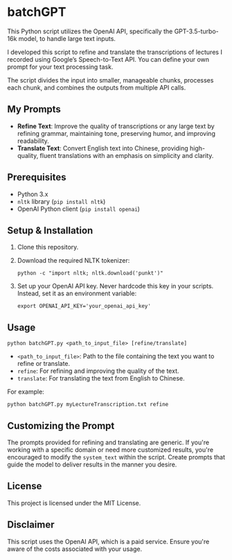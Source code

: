 # batchGPT

This Python script utilizes the OpenAI API, specifically the GPT-3.5-turbo-16k model, to handle large text inputs. 

I developed this script to refine and translate the transcriptions of lectures I recorded using Google’s Speech-to-Text API. You can define your own prompt for your text processing task.

The script divides the input into smaller, manageable chunks, processes each chunk, and combines the outputs from multiple API calls.

## My Prompts
- **Refine Text**: Improve the quality of transcriptions or any large text by refining grammar, maintaining tone, preserving humor, and improving readability.
- **Translate Text**: Convert English text into Chinese, providing high-quality, fluent translations with an emphasis on simplicity and clarity.

## Prerequisites
- Python 3.x
- `nltk` library (`pip install nltk`)
- OpenAI Python client (`pip install openai`)

## Setup & Installation

1. Clone this repository.

2. Download the required NLTK tokenizer:
   ```
   python -c "import nltk; nltk.download('punkt')"
   ```

3. Set up your OpenAI API key. Never hardcode this key in your scripts. Instead, set it as an environment variable:
   ```
   export OPENAI_API_KEY='your_openai_api_key'
   ```

## Usage

```
python batchGPT.py <path_to_input_file> [refine/translate]
```
- `<path_to_input_file>`: Path to the file containing the text you want to refine or translate.
- `refine`: For refining and improving the quality of the text.
- `translate`: For translating the text from English to Chinese.

For example:
```
python batchGPT.py myLectureTranscription.txt refine
```

## Customizing the Prompt

The prompts provided for refining and translating are generic. If you're working with a specific domain or need more customized results, you're encouraged to modify the `system_text` within the script. Create prompts that guide the model to deliver results in the manner you desire.

## License

This project is licensed under the MIT License.

## Disclaimer

This script uses the OpenAI API, which is a paid service. Ensure you're aware of the costs associated with your usage.
